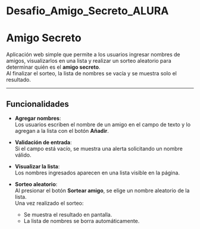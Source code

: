 # Desafio_Amigo_Secreto_ALURA
#  Amigo Secreto

Aplicación web simple que permite a los usuarios ingresar nombres de amigos, visualizarlos en una lista y realizar un sorteo aleatorio para determinar quién es el **amigo secreto**.  
Al finalizar el sorteo, la lista de nombres se vacía y se muestra solo el resultado.

---

##  Funcionalidades

- **Agregar nombres**:  
  Los usuarios escriben el nombre de un amigo en el campo de texto y lo agregan a la lista con el botón **Añadir**.

- **Validación de entrada**:  
  Si el campo está vacío, se muestra una alerta solicitando un nombre válido.

- **Visualizar la lista**:  
  Los nombres ingresados aparecen en una lista visible en la página.

- **Sorteo aleatorio**:  
  Al presionar el botón **Sortear amigo**, se elige un nombre aleatorio de la lista.  
  Una vez realizado el sorteo:
  - Se muestra el resultado en pantalla.  
  - La lista de nombres se borra automáticamente.  


